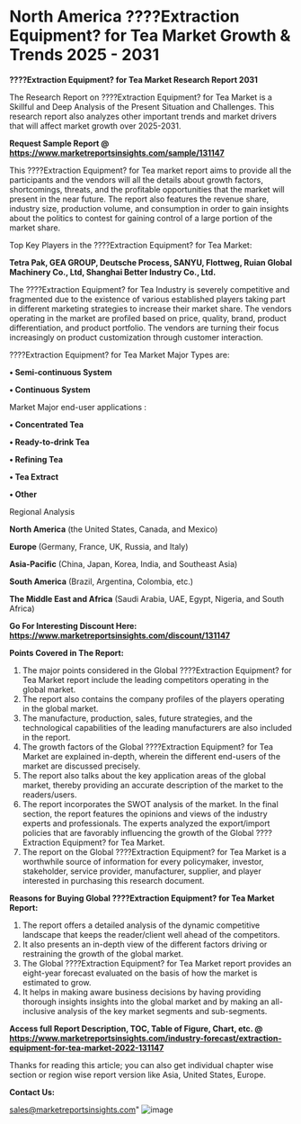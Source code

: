 # North America ????Extraction Equipment? for Tea Market Growth & Trends 2025 - 2031

<strong>????Extraction Equipment? for Tea Market Research Report 2031</strong>

The Research Report on ????Extraction Equipment? for Tea Market is a Skillful and Deep Analysis of the Present Situation and Challenges. This research report also analyzes other important trends and market drivers that will affect market growth over 2025-2031.

<strong>Request Sample Report @ <a href=https://www.marketreportsinsights.com/sample/131147>https://www.marketreportsinsights.com/sample/131147</a></strong>

This ????Extraction Equipment? for Tea market report aims to provide all the participants and the vendors will all the details about growth factors, shortcomings, threats, and the profitable opportunities that the market will present in the near future. The report also features the revenue share, industry size, production volume, and consumption in order to gain insights about the politics to contest for gaining control of a large portion of the market share.

Top Key Players in the ????Extraction Equipment? for Tea Market:

<strong>Tetra Pak, GEA GROUP, Deutsche Process, SANYU, Flottweg, Ruian Global Machinery Co., Ltd, Shanghai Better Industry Co., Ltd.</strong>

The ????Extraction Equipment? for Tea Industry is severely competitive and fragmented due to the existence of various established players taking part in different marketing strategies to increase their market share. The vendors operating in the market are profiled based on price, quality, brand, product differentiation, and product portfolio. The vendors are turning their focus increasingly on product customization through customer interaction.

????Extraction Equipment? for Tea Market Major Types are:

<strong>• Semi-continuous System

• Continuous System</strong>

Market Major end-user applications :

<strong>• Concentrated Tea

• Ready-to-drink Tea

• Refining Tea

• Tea Extract

• Other</strong>

Regional Analysis

</u><strong><b>North America</b></strong> (the United States, Canada, and Mexico)

<strong><b>Europe </b></strong>(Germany, France, UK, Russia, and Italy)

<strong><b>Asia-Pacific</b></strong> (China, Japan, Korea, India, and Southeast Asia)

<strong><b>South America</b></strong> (Brazil, Argentina, Colombia, etc.)

<strong><b>The Middle East and Africa</b></strong> (Saudi Arabia, UAE, Egypt, Nigeria, and South Africa)

<strong>Go For Interesting Discount Here: <a href=https://www.marketreportsinsights.com/discount/131147>https://www.marketreportsinsights.com/discount/131147</a></strong>

<strong>Points Covered in The Report:</strong>
<ol>
  <li>The major points considered in the Global ????Extraction Equipment? for Tea Market report include the leading competitors operating in the global market.</li>
  <li>The report also contains the company profiles of the players operating in the global market.</li>
  <li>The manufacture, production, sales, future strategies, and the technological capabilities of the leading manufacturers are also included in the report.</li>
  <li>The growth factors of the Global ????Extraction Equipment? for Tea Market are explained in-depth, wherein the different end-users of the market are discussed precisely.</li>
  <li>The report also talks about the key application areas of the global market, thereby providing an accurate description of the market to the readers/users.</li>
  <li>The report incorporates the SWOT analysis of the market. In the final section, the report features the opinions and views of the industry experts and professionals. The experts analyzed the export/import policies that are favorably influencing the growth of the Global ????Extraction Equipment? for Tea Market.</li>
  <li>The report on the Global ????Extraction Equipment? for Tea Market is a worthwhile source of information for every policymaker, investor, stakeholder, service provider, manufacturer, supplier, and player interested in purchasing this research document.</li>
</ol>
<strong>Reasons for Buying Global ????Extraction Equipment? for Tea Market Report:</strong>

<ol>
  <li>The report offers a detailed analysis of the dynamic competitive landscape that keeps the reader/client well ahead of the competitors.</li>
  <li>It also presents an in-depth view of the different factors driving or restraining the growth of the global market.</li>
  <li>The Global ????Extraction Equipment? for Tea Market report provides an eight-year forecast evaluated on the basis of how the market is estimated to grow.</li>
  <li>It helps in making aware business decisions by having providing thorough insights insights into the global market and by making an all-inclusive analysis of the key market segments and sub-segments.</li>
</ol>
<strong>Access full Report Description, TOC, Table of Figure, Chart, etc. @ <a href=https://www.marketreportsinsights.com/industry-forecast/extraction-equipment-for-tea-market-2022-131147>https://www.marketreportsinsights.com/industry-forecast/extraction-equipment-for-tea-market-2022-131147</a></strong>


Thanks for reading this article; you can also get individual chapter wise section or region wise report version like Asia, United States, Europe.

<strong>Contact Us:</strong>

sales@marketreportsinsights.com"
![image](https://github.com/user-attachments/assets/3fc53f23-a4ff-4209-8a8f-904cc5efb12e)
